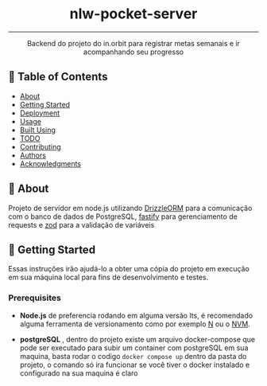 

<h1 align="center">nlw-pocket-server</h1>


---

<p align="center"> Backend do projeto do in.orbit para registrar metas semanais e ir acompanhando seu progresso
    <br>
</p>

## 📝 Table of Contents

- [About](#about)
- [Getting Started](#getting_started)
- [Deployment](#deployment)
- [Usage](#usage)
- [Built Using](#built_using)
- [TODO](../TODO.md)
- [Contributing](../CONTRIBUTING.md)
- [Authors](#authors)
- [Acknowledgments](#acknowledgement)

## 🧐 About <a name = "about"></a>

Projeto de servidor em node.js utilizando [DrizzleORM](https://orm.drizzle.team/) para a comunicação com o banco de dados de PostgreSQL, [fastify](https://fastify.dev/) para gerenciamento de requests e
[zod](https://zod.dev/) para a validação de variáveis

## 🏁 Getting Started <a name = "getting_started"></a>

Essas instruções irão ajudá-lo a obter uma cópia do projeto em execução em sua máquina local para fins de desenvolvimento e testes.

### Prerequisites

- **Node.js** de preferencia rodando em alguma versão lts, é recomendado alguma ferramenta de versionamento como por exemplo [N](https://www.npmjs.com/package/n) ou o [NVM](https://github.com/nvm-sh/nvm).

- **postgreSQL** , dentro do projeto existe um arquivo docker-compose que pode ser executado para subir um container com postgreSQL em sua maquina, basta rodar o codigo ``` docker compose up ``` dentro da pasta do projeto, o comando só ira funcionar se você tiver o docker instalado e configurado na sua maquina é claro
